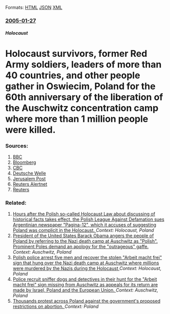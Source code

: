 
Formats: [HTML](/news/2005/01/27/holocaust-survivors-former-red-army-soldiers-leaders-of-more-than-40-countries-and-other-people-gather-in-oawiacim-poland-for-the-60t.html)  [JSON](/news/2005/01/27/holocaust-survivors-former-red-army-soldiers-leaders-of-more-than-40-countries-and-other-people-gather-in-oawiacim-poland-for-the-60t.json)  [XML](/news/2005/01/27/holocaust-survivors-former-red-army-soldiers-leaders-of-more-than-40-countries-and-other-people-gather-in-oawiacim-poland-for-the-60t.xml)  

### [2005-01-27](/news/2005/01/27/index.md)

##### Holocaust
#  Holocaust survivors, former Red Army soldiers, leaders of more than 40 countries, and other people gather in Oswiecim, Poland for the 60th anniversary of the liberation of the Auschwitz concentration camp where more than 1 million people were killed. 




### Sources:

1. [BBC](http://news.bbc.co.uk/2/hi/europe/4210841.stm)
2. [Bloomberg](https://www.bloomberg.com/apps/news?pid=10000085&sid=aZArzrT6Gx2c&refer=europe)
3. [CBC](http://www.cbc.ca/cp/world/050126/w012642.html)
4. [Deutsche Welle](http://www.dw-world.de/dw/article/0,1564,1470778,00.html)
5. [Jerusalem Post](http://www.jpost.com/servlet/Satellite?pagename=JPost/JPArticle/ShowFull&cid=1106796046722)
6. [Reuters Alertnet](http://www.alertnet.org/thenews/newsdesk/L26381430.htm)
7. [Reuters](http://www.reuters.co.uk/newsArticle.jhtml?type=topNews&storyID=662261)

### Related:

1. [Hours after the Polish so-called Holocaust Law about discussing of historical facts takes effect, the Polish League Against Defamation sues Argentinian newspaper "Pagina-12", which it accuses of suggesting Poland was complicit in the Holocaust. ](/news/2018/03/3/hours-after-the-polish-so-called-holocaust-law-about-discussing-of-historical-facts-takes-effect-the-polish-league-against-defamation-sues.md) _Context: Holocaust, Poland_
2. [President of the United States Barack Obama angers the people of Poland by referring to the Nazi death camp at Auschwitz as "Polish". Prominent Poles demand an apology for the "outrageous" gaffe. ](/news/2012/05/30/president-of-the-united-states-barack-obama-angers-the-people-of-poland-by-referring-to-the-nazi-death-camp-at-auschwitz-as-polish-promin.md) _Context: Auschwitz, Poland_
3. [ Polish police arrest five men and recover the stolen "Arbeit macht frei" sign that hung over the Nazi death camp at Auschwitz where millions were murdered by the Nazis during the Holocaust ](/news/2009/12/21/polish-police-arrest-five-men-and-recover-the-stolen-arbeit-macht-frei-sign-that-hung-over-the-nazi-death-camp-at-auschwitz-where-million.md) _Context: Holocaust, Poland_
4. [ Police recruit sniffer dogs and detectives in their hunt for the "Arbeit macht frei" sign missing from Auschwitz as appeals for its return are made by Israel, Poland and the European Union. ](/news/2009/12/19/police-recruit-sniffer-dogs-and-detectives-in-their-hunt-for-the-arbeit-macht-frei-sign-missing-from-auschwitz-as-appeals-for-its-return.md) _Context: Auschwitz, Poland_
5. [Thousands protest across Poland against the government's proposed restrictions on abortion. ](/news/2018/03/23/thousands-protest-across-poland-against-the-government-s-proposed-restrictions-on-abortion.md) _Context: Poland_
